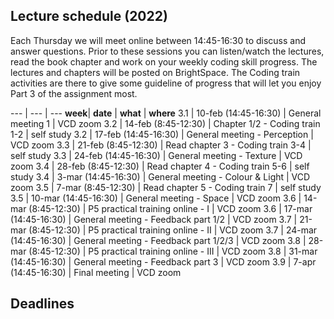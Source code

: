 
## Lecture schedule (2022)


Each Thursday we will meet online between 14:45-16:30 to discuss and answer questions. Prior to these sessions you can listen/watch the lectures, read the book chapter and work on your weekly coding skill progress. The lectures and chapters will be posted on BrightSpace. The Coding train activities are there to give some guideline of progress that will let you enjoy Part 3 of the assignment most.



--- | --- | ---
**week**| **date**					| **what**									| **where**
3.1		| 10-feb (14:45-16:30)		| General meeting 1							| VCD zoom
3.2		| 14-feb (8:45-12:30)		| Chapter 1/2 - Coding train 1-2			| self study
3.2		| 17-feb (14:45-16:30)		| General meeting - Perception				| VCD zoom
3.3		| 21-feb (8:45-12:30)		| Read chapter 3 - Coding train 3-4			| self study
3.3		| 24-feb (14:45-16:30)		| General meeting - Texture 				| VCD zoom
3.4		| 28-feb (8:45-12:30)		| Read chapter 4 -  Coding train 5-6		| self study
3.4		| 3-mar (14:45-16:30)		| General meeting - Colour & Light			| VCD zoom
3.5		| 7-mar (8:45-12:30)		| Read chapter 5 -  Coding train 7			| self study
3.5		| 10-mar (14:45-16:30)		| General meeting - Space					| VCD zoom
3.6		| 14-mar (8:45-12:30)		| P5 practical training online - I			| VCD zoom
3.6		| 17-mar (14:45-16:30)		| General meeting - Feedback part 1/2		| VCD zoom
3.7		| 21-mar (8:45-12:30)		| P5 practical training online - II 		| VCD zoom
3.7		| 24-mar (14:45-16:30)		| General meeting - Feedback part 1/2/3		| VCD zoom
3.8		| 28-mar (8:45-12:30)		| P5 practical training online - III 		| VCD zoom
3.8		| 31-mar (14:45-16:30)		| General meeting - Feedback part 3			| VCD zoom
3.9		| 7-apr (14:45-16:30)		| Final meeting								| VCD zoom


## Deadlines

<!--- Part 1/2: 30-mar
- Part 3: 6-apr
-->





<!--
3.2 	| 15-feb 					| Seeing 				| Chapter 2	| Coding train 1-2	| 18-feb  
3.3 	| 22-feb 					| Texture 				| Chapter 3	| Coding train 3-4	| 25-feb
3.4 	| 1-mar 					| Light  				| Chapter 4	| Coding train 5-6	| 4-mar
3.5 	| 8-mar 					| Space 				| Chapter 5	| Coding train 7	| 11-mar
3.6 	| 15-mar					| P5+assignment 		| 			| ml5 & libraries	| 18-mar
3.7 	| 22-mar					| P5+assignment 		| 			| 					| 25-mar  
3.8 	| 29-mar					| P5+assignment 		| 			| 					| 1-apr  
3.9 	| 							| Final presentation 	| 			| 					| 8-apr
-->



<!--
3.7 | 28-mrt | Feedback  Part 1 drafts	 | 15:45-17:30 | [CT-CZ-E](https://educationrooms.tudelft.nl/zaleninfo.php?zid=140)
3.8 | 4-apr  | Feedback  Part 2,3 drafts	 | 15:45-17:30 | [CT-CZ-E](https://educationrooms.tudelft.nl/zaleninfo.php?zid=140)
3.9 | 11-apr | Feedback  Part 3 drafts	 | 15:45-17:30 | [CT-CZ-E](https://educationrooms.tudelft.nl/zaleninfo.php?zid=140)
-->


<!--
## To-do schedule

--- | --- | --- | --- | --- | ---
**week** 	| **date**	| **Book (read)** 	| **Evaluation** 	| **P5** 			|	 **Deliver**
3.1 	| 14-feb 		|  					|  					| 					|
3.2 	| 21-feb 		| Chapter 1 		| 					| Coding train 1-2 	|
3.3 	| 28-feb 		| Chapter 2 		|					| Coding train 3-4	|
3.4 	| 07-mrt 		| Chapter 3 		| 					| Coding train 5-6	|
3.5 	| 14-mrt 		| Chapter 4 		| 					| Coding train 7	|
3.6 	| 21-mrt 		| Chapter 5 		| Prepare			| ml5 & libraries	|
3.7 	| 25-mrt 		|		 	 		| 	 				| 					| Part 1 DRAFT
3.7 	| 28-mrt 		|		 	 		| Run + Analyse		| 					|
3.8 	| 1-apr 		| 	 				| 		 			| 					| Part 2 and 3 DRAFT
3.8 	| 4-apr (15:30) | 	 				| 		 			| 					| Part 1
3.9 	| 8-apr 		| 	 				| 		 			| 					| Part 3 DRAFT
3.9 	| 11-apr (15:30)| 	 				| 					| 					| Part 2
3.10 	| 14-apr (19:30)| 					| 					|					| Part 3

Submitting a DRAFT is *optional*, the reason behind their 'deadline' is that we need them on the Monday before the Thursday lecture (where we discuss them).  If you want to hand in part 3 earlier, you can do hand it in April 1st (to be discussed April 4th, if you feel discussion on April 11 is late).

-->
